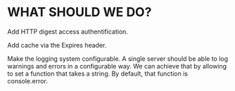WHAT SHOULD WE DO?
==================

Add HTTP digest access authentification.

Add cache via the Expires header.

Make the logging system configurable. A single server should be able to log
warnings and errors in a configurable way. We can achieve that by allowing to
set a function that takes a string. By default, that function is console.error.

